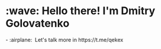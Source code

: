 <h1 align="left">:wave: Hello there! I'm Dmitry Golovatenko</h1>
- :airplane: &nbsp;Let's talk more in https://t.me/qekex
